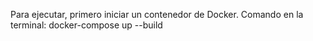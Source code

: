 Para ejecutar, primero iniciar un contenedor de Docker. Comando en la terminal: docker-compose up --build
